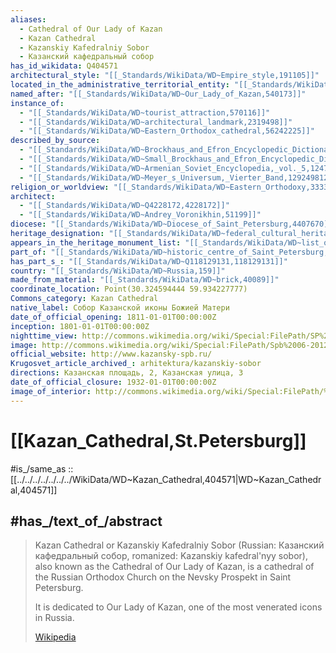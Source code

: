 ```yaml
---
aliases:
  - Cathedral of Our Lady of Kazan
  - Kazan Cathedral
  - Kazanskiy Kafedralniy Sobor
  - Казанский кафедральный собор
has_id_wikidata: Q404571
architectural_style: "[[_Standards/WikiData/WD~Empire_style,191105]]"
located_in_the_administrative_territorial_entity: "[[_Standards/WikiData/WD~Tsentralny_District,271014]]"
named_after: "[[_Standards/WikiData/WD~Our_Lady_of_Kazan,540173]]"
instance_of:
  - "[[_Standards/WikiData/WD~tourist_attraction,570116]]"
  - "[[_Standards/WikiData/WD~architectural_landmark,2319498]]"
  - "[[_Standards/WikiData/WD~Eastern_Orthodox_cathedral,56242225]]"
described_by_source:
  - "[[_Standards/WikiData/WD~Brockhaus_and_Efron_Encyclopedic_Dictionary,602358]]"
  - "[[_Standards/WikiData/WD~Small_Brockhaus_and_Efron_Encyclopedic_Dictionary,19180675]]"
  - "[[_Standards/WikiData/WD~Armenian_Soviet_Encyclopedia,_vol._5,124737632]]"
  - "[[_Standards/WikiData/WD~Meyer_s_Universum,_Vierter_Band,129249812]]"
religion_or_worldview: "[[_Standards/WikiData/WD~Eastern_Orthodoxy,3333484]]"
architect:
  - "[[_Standards/WikiData/WD~Q4228172,4228172]]"
  - "[[_Standards/WikiData/WD~Andrey_Voronikhin,51199]]"
diocese: "[[_Standards/WikiData/WD~Diocese_of_Saint_Petersburg,4407670]]"
heritage_designation: "[[_Standards/WikiData/WD~federal_cultural_heritage_site_in_Russia,23668083]]"
appears_in_the_heritage_monument_list: "[[_Standards/WikiData/WD~list_of_cultural_heritage_monuments_in_Nevsky_Prospect_of_Saint_Petersburg,_Russia,50512288]]"
part_of: "[[_Standards/WikiData/WD~historic_centre_of_Saint_Petersburg,64758537]]"
has_part_s_: "[[_Standards/WikiData/WD~Q118129131,118129131]]"
country: "[[_Standards/WikiData/WD~Russia,159]]"
made_from_material: "[[_Standards/WikiData/WD~brick,40089]]"
coordinate_location: Point(30.324594444 59.934227777)
Commons_category: Kazan Cathedral
native_label: Собор Казанской иконы Божией Матери
date_of_official_opening: 1811-01-01T00:00:00Z
inception: 1801-01-01T00:00:00Z
nighttime_view: http://commons.wikimedia.org/wiki/Special:FilePath/SP%20KazanskyCathedral%202370.jpg
image: http://commons.wikimedia.org/wiki/Special:FilePath/Spb%2006-2012%20Nevsky%20various%2002.jpg
official_website: http://www.kazansky-spb.ru/
Krugosvet_article_archived_: arhitektura/kazanskiy-sobor
directions: Казанская площадь, 2, Казанская улица, 3
date_of_official_closure: 1932-01-01T00:00:00Z
image_of_interior: http://commons.wikimedia.org/wiki/Special:FilePath/%D0%A1%D0%BE%D0%B1%D0%BE%D1%80%20%D0%9A%D0%B0%D0%B7%D0%B0%D0%BD%D1%81%D0%BA%D0%BE%D0%B9%20%D0%B8%D0%BA%D0%BE%D0%BD%D1%8B%20%D0%91%D0%BE%D0%B6%D0%B8%D0%B5%D0%B9%20%D0%9C%D0%B0%D1%82%D0%B5%D1%80%D0%B8%20%28%D0%B3.%20%D0%A1%D0%B0%D0%BD%D0%BA%D1%82-%D0%9F%D0%B5%D1%82%D0%B5%D1%80%D0%B1%D1%83%D1%80%D0%B3%2C%207%20%D0%BE%D0%BA%D1%82%D1%8F%D0%B1%D1%80%D1%8F%202010%20%D0%B3.%29.JPG
---
```


# [[Kazan_Cathedral,St.Petersburg]] 

#is_/same_as :: [[../../../../../../../WikiData/WD~Kazan_Cathedral,404571|WD~Kazan_Cathedral,404571]] 

## #has_/text_of_/abstract 

> Kazan Cathedral or Kazanskiy Kafedralniy Sobor (Russian: Казанский кафедральный собор, 
> romanized: Kazanskiy kafedral'nyy sobor), also known as the Cathedral of Our Lady of Kazan, 
> is a cathedral of the Russian Orthodox Church on the Nevsky Prospekt in Saint Petersburg. 
> 
> It is dedicated to Our Lady of Kazan, one of the most venerated icons in Russia.
>
> [Wikipedia](https://en.wikipedia.org/wiki/Kazan%20Cathedral,%20Saint%20Petersburg) 


